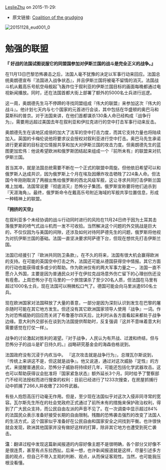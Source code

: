 [LeslieZhu](https://github.com/LeslieZhu) on 2015-11-29:


- 原文链接: [Coalition of the grudging](http://www.economist.com/news/europe/21679250-bellicose-france-tries-persuade-its-allies-fight-against-islamic-state-fully?fsrc=scn/tw/te/bl/ed/coalitionofthegrudging)

![20151128_eud001_0](https://cloud.githubusercontent.com/assets/2840435/11457289/bacccfdc-96df-11e5-9523-f0d9c230461e.jpg)


# 勉强的联盟

**『 好战的法国试图说服它的同盟国参加对伊斯兰国的战斗是完全正义的战争。』**

在11月13日巴黎恐怖袭击之后，法国人毫不犹豫的决定以军事行动来回应。法国总统奥朗德宣布『法国进入战争状态』，并且伊斯兰国将被毫不留情的消灭。法国战斗机从戴高乐号航空母舰起飞轰炸位于叙利亚的伊斯兰国目标的画面每晚都通过电视新闻播放。同时，还在法国首都大街上部署了额外的5000名士兵进行巡逻。

这一周，奥朗德先生马不停蹄的寻找同盟组成『伟大的联盟』来参加这次『伟大的战斗』。他计划七天内与七个国家的元首进行会谈，其中包括在华盛顿的奥巴马和莫斯科的普京。对于法国来讲，在他们首都谋杀130条人命已经构成『战争行为』，需要用远超过美国去年在叙利亚和伊拉克进行的空中打击军事行动来反击。

奥朗德先生在该地区成倍的加大了法军的空中打击力度，而其它支持力量也将陆续加入。英国的卡梅伦说他将要求议会授权对叙利亚进行空中打击。奥巴马先生承诺进行更紧密的目标定位情报共享和加大对伊斯兰国的攻击力度。但奥朗德先生的蓝图更加宏伟：他说希望欧洲和俄罗斯团结起来组成一个『前所未有』的联盟来对抗伊斯兰国。


首当其冲，就是法国总统需要不断在一个正式的联盟中周旋。但他依旧希望可以和俄罗斯人达成共识，因为俄罗斯上个月在埃及因爆炸攻击牺牲了224条人命。但法国今年刚刚取消了两艘出售给俄罗斯的西北风级军舰，这让寻求共同打击伊斯兰国难上加难。法国常说要『彻底消灭』恐怖分子集团。俄罗斯宣称要将他们追杀到『天涯海角』。最终，俄罗斯命令在戴高乐号附近海域的军舰共享位置信息，形成一种精神上的联盟。


**『拥挤的天空』**

在叙利亚多个未经协调的战斗行动同时进行的风险在11月24日终于因为土耳其击落俄罗斯的喷气式战斗机而一发不可收拾。当然解决这个问题的外交挑战是巨大的，不仅仅因为与美国的间隙，还涉及如何对待阿萨德先生的问题，俄罗斯将他视为对抗伊斯兰国的基础。法国一直坚决要求阿萨德下台，但现在想优先打击伊斯兰国。


法国已经援引了『欧洲共同防卫条款』，在不久的将来，法国有很大机会赢得欧洲的支持。在可能的英国空中打击之外，法国还可能从德国获得空中情报。其它方面的行动也能获得或多或少的帮助。作为欧洲仅有的两大军事力量之一，法国一直不愿介入外国，主要是因为普通民众对于在伊拉克战场意外伤亡留下的心理创伤还没有痊愈。上周恐怖分子在马里的一个旅馆谋杀了至少20名人质，但法国在马里有超过1000名士兵，现在法国可以稍微松口气了。德国可能会向马里派遣650名士兵。


现在欧洲国家对法国释放了大量的善意，一部分是因为深刻认识到发生在巴黎的屠杀随时可能在其它地方发生。但还没有其它欧洲国家领导人使用『战争』一词。作为对恐怖威胁的回应而关闭了布鲁塞尔四天后，比利时从各方面看起来都处于战争边缘。意大利外交部长在谈到为法国提供帮助时，反复强调『这并不意味着意大利需要感觉在打仗一样』。


战争的讨论激起对胜利的渴望。『对于战争，人民认为有开战、过渡和终结，但与恐怖分子的战斗是旷日持久的。』战略研究基金会的海森伯格说到。


法国政府没有沉浸于内疚当中。 『这次攻击就是战争行为』，总理瓦尔斯说到，『传统上来讲这不是，但这就是战争』。他又说道，通过对这次威胁『定性』的方式，来提醒普通民众，恐怖分子威胁将持续好几年，可能还包括化学武器攻击。这也可以帮助获得议会批准将『国家紧急状态』额外延长3个月。同时给予了警察部门不经司法授权而进行搜查的权利：目前已经进行了1233次搜查，在房屋抓捕行动中抓捕了266人并收缴了230件武器。


有些人抱怨高压行动毫无作用。但是，至少现在法国似乎对这次入侵非同寻常的宽容。瓦尔斯先生所在的社会党政府正式通过了前所未有的措施来保护政治权利，得到了广大民众支持，而公民自由左派的声音不见了。在一次调查中显示超过84%的法国民众表示准备好接受长期的自由限制。残酷的恐怖袭击强烈的改变了法国人的生活方式，这个国家似乎准备好在公民自由和国家安全之间找到平衡。也许很快就会发现，欧洲其他国家并没有做好这样的打算，除非其它地方也遭受到死亡袭击。



**注**：翻译过程中发现这篇新闻报道的内容好像主题不是很明确，各个部分又好像不是很连贯，甚至有点东拉西扯。后来一想，也许新闻报道就是这样，尽量引述多方面的观点，但自己不带入主观的判断、观点，从而保证客观性。当然，也可能我压根没看懂。
